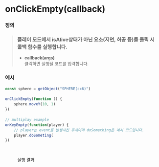 # onClickEmpty(callback)

### 정의

> ### 플레이 모드에서 isAlive상태가 아닌 요소(지면, 허공 등)를 클릭 시 콜백 함수를 실행합니다.
>
> * **callback(args)**\
>   클릭하면 실행될 코드를 입력합니다.



### 예시

```javascript
const sphere = getObject("SPHERE(cc6)")

onClickEmpty(function () {
    sphere.moveY(10, 1)
})

// multiplay example
onKeyEmpty(function(player) {
    // player는 event를 발생시킨 주체이며 doSomething은 예시 코드입니다.
    player.doSometing(
})
```

<figure><img src="../../../.gitbook/assets/화면_기록_2022-12-14_오후_10_11_33_AdobeExpress.gif" alt=""><figcaption><p>실행 결과</p></figcaption></figure>
